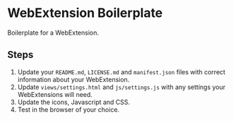 # WebExtension Boilerplate

Boilerplate for a WebExtension.

## Steps

1. Update your `README.md`, `LICENSE.md` and `manifest.json` files with correct information about your WebExtension.
2. Update `views/settings.html` and `js/settings.js` with any settings your WebExtensions will need.
3. Update the icons, Javascript and CSS.
4. Test in the browser of your choice.
